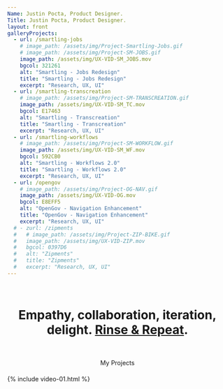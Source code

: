 ```yaml
---
Name: Justin Pocta, Product Designer.
Title: Justin Pocta, Product Designer.
layout: front
galleryProjects:
  - url: /smartling-jobs
    # image_path: /assets/img/Project-Smartling-Jobs.gif
    # image_path: /assets/img/Project-SM-JOBS.gif
    image_path: /assets/img/UX-VID-SM_JOBS.mov
    bgcol: 321261
    alt: "Smartling - Jobs Redesign"
    title: "Smartling - Jobs Redesign"
    excerpt: "Research, UX, UI"
  - url: /smartling-transcreation
    # image_path: /assets/img/Project-SM-TRANSCREATION.gif
    image_path: /assets/img/UX-VID-SM_TC.mov
    bgcol: E17463
    alt: "Smartling - Transcreation"
    title: "Smartling - Transcreation"
    excerpt: "Research, UX, UI"
  - url: /smartling-workflows
    # image_path: /assets/img/Project-SM-WORKFLOW.gif
    image_path: /assets/img/UX-VID-SM_WF.mov
    bgcol: 592CB0
    alt: "Smartling - Workflows 2.0"
    title: "Smartling - Workflows 2.0"
    excerpt: "Research, UX, UI"
  - url: /opengov
    # image_path: /assets/img/Project-OG-NAV.gif
    image_path: /assets/img/UX-VID-OG.mov
    bgcol: E8EFF5
    alt: "OpenGov - Navigation Enhancement"
    title: "OpenGov - Navigation Enhancement"
    excerpt: "Research, UX, UI"
  # - zurl: /zipments
  #   # image_path: /assets/img/Project-ZIP-BIKE.gif
  #   image_path: /assets/img/UX-VID-ZIP.mov
  #   bgcol: 0397D6
  #   alt: "Zipments"
  #   title: "Zipments"
  #   excerpt: "Research, UX, UI"
---
```


<!-- <img src="../assets/img/profile-pic.jpg" style="overflow:hidden; border-radius:500px; height:200px; width:200px; float: left; margin-right:20px;"><br> -->
<br>
<center><h1>Empathy, collaboration, iteration, delight. <a href="info.html">Rinse & Repeat</a>.</h1></center>
<br>

<span class="project-subheader" style="display:block;padding-bottom:20px;text-align:center;width:100%;">My Projects</span>
{% include video-01.html %}
